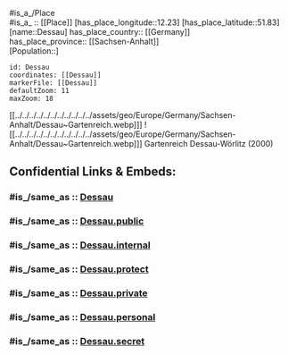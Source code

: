 ﻿---
confidential: public
isDeleted: false
location:
- 51.83
- 12.23
mapmarker: city
mapzoom:
- 7
- 12
SpocWebEntityId: 29759
tags:
- geo/City
type: City
---

#is_a_/Place  
#is_a_ :: [[Place]] 
[has_place_longitude::12.23] 
[has_place_latitude::51.83] 
[name::Dessau] 
has_place_country:: [[Germany]]  
has_place_province:: [[Sachsen-Anhalt]]  
[Population::] 



```leaflet
id: Dessau
coordinates: [[Dessau]] 
markerFile: [[Dessau]] 
defaultZoom: 11 
maxZoom: 18
```

[[../../../../../../../../../../../assets/geo/Europe/Germany/Sachsen-Anhalt/Dessau~Gartenreich.webp]]] ![[../../../../../../../../../../../assets/geo/Europe/Germany/Sachsen-Anhalt/Dessau~Gartenreich.webp]]] 
Gartenreich Dessau-Wörlitz (2000) 


## Confidential Links & Embeds: 

### #is_/same_as :: [Dessau](/_Standards/Earth/Continent/Europe/Europe~Central/Germany/Germany~East/Sachsen-Anhalt/counties~SA/Dessau-Roßlau/City/Dessau.md) 

### #is_/same_as :: [Dessau.public](/_public/Earth/Continent/Europe/Europe~Central/Germany/Germany~East/Sachsen-Anhalt/counties~SA/Dessau-Roßlau/City/Dessau.public.md) 

### #is_/same_as :: [Dessau.internal](/_internal/Earth/Continent/Europe/Europe~Central/Germany/Germany~East/Sachsen-Anhalt/counties~SA/Dessau-Roßlau/City/Dessau.internal.md) 

### #is_/same_as :: [Dessau.protect](/_protect/Earth/Continent/Europe/Europe~Central/Germany/Germany~East/Sachsen-Anhalt/counties~SA/Dessau-Roßlau/City/Dessau.protect.md) 

### #is_/same_as :: [Dessau.private](/_private/Earth/Continent/Europe/Europe~Central/Germany/Germany~East/Sachsen-Anhalt/counties~SA/Dessau-Roßlau/City/Dessau.private.md) 

### #is_/same_as :: [Dessau.personal](/_personal/Earth/Continent/Europe/Europe~Central/Germany/Germany~East/Sachsen-Anhalt/counties~SA/Dessau-Roßlau/City/Dessau.personal.md) 

### #is_/same_as :: [Dessau.secret](/_secret/Earth/Continent/Europe/Europe~Central/Germany/Germany~East/Sachsen-Anhalt/counties~SA/Dessau-Roßlau/City/Dessau.secret.md)


